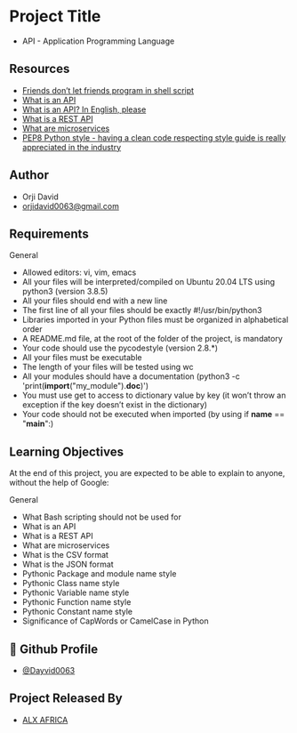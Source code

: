 
# Project Title
- API - Application Programming Language
## Resources

 - [Friends don’t let friends program in shell script](https://intranet.alxswe.com/rltoken/KMFzqRAqedMf7AHHBD_43g)
  - [What is an API](https://intranet.alxswe.com/rltoken/zeBO6_RNTlwaotyRRNAzoQ)
  - [What is an API? In English, please](https://intranet.alxswe.com/rltoken/bf09Qp6QY44CANLzxxRbPA)
  - [What is a REST API](https://intranet.alxswe.com/rltoken/fA164QWEnZxaSngBD3EPRQ)
  - [What are microservices](https://intranet.alxswe.com/rltoken/n4h77IbBuDxTE3bhes_AyQ)
  - [PEP8 Python style - having a clean code respecting style guide is really appreciated in the industry](https://intranet.alxswe.com/rltoken/b7V1ROY6kSRxDDKnsJoqxg)




## Author

- Orji David 
- orjidavid0063@gmail.com

## Requirements

General
- Allowed editors: vi, vim, emacs
- All your files will be interpreted/compiled on Ubuntu 20.04 LTS using python3 (version 3.8.5)
- All your files should end with a new line
- The first line of all your files should be exactly #!/usr/bin/python3
- Libraries imported in your Python files must be organized in alphabetical order
- A README.md file, at the root of the folder of the project, is mandatory
- Your code should use the pycodestyle (version 2.8.*)
- All your files must be executable
- The length of your files will be tested using wc
- All your modules should have a documentation (python3 -c 'print(__import__("my_module").__doc__)')
- You must use get to access to dictionary value by key (it won’t throw an exception if the key doesn’t exist in the dictionary)
- Your code should not be executed when imported (by using if __name__ == "__main__":)

## Learning Objectives


At the end of this project, you are expected to be able to explain to anyone, without the help of Google:

General
- What Bash scripting should not be used for
- What is an API
- What is a REST API
- What are microservices
- What is the CSV format
- What is the JSON format
- Pythonic Package and module name style
- Pythonic Class name style
- Pythonic Variable name style
- Pythonic Function name style
- Pythonic Constant name style
- Significance of CapWords or CamelCase in Python

## 🔗 Github Profile
- [@Dayvid0063](https://github.com/Dayvid0063)


## Project Released By

- [ALX AFRICA](https://www.alxafrica.com/)
